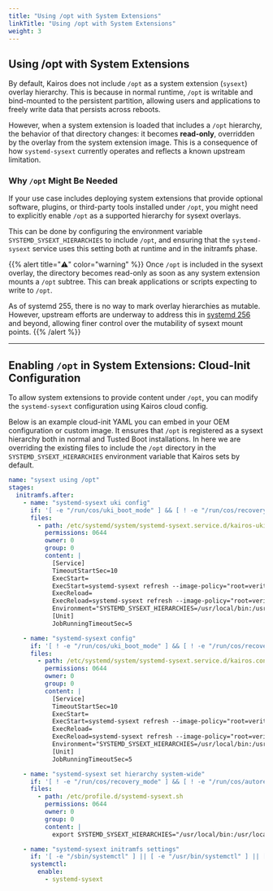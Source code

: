 ```yaml
---
title: "Using /opt with System Extensions"
linkTitle: "Using /opt with System Extensions"
weight: 3
---
```


## Using /opt with System Extensions

By default, Kairos does not include `/opt` as a system extension (`sysext`) overlay hierarchy. This is because in normal runtime, `/opt` is writable and bind-mounted to the persistent partition, allowing users and applications to freely write data that persists across reboots.

However, when a system extension is loaded that includes a `/opt` hierarchy, the behavior of that directory changes: it becomes **read-only**, overridden by the overlay from the system extension image. This is a consequence of how `systemd-sysext` currently operates and reflects a known upstream limitation.

### Why `/opt` Might Be Needed

If your use case includes deploying system extensions that provide optional software, plugins, or third-party tools installed under `/opt`, you might need to explicitly enable `/opt` as a supported hierarchy for sysext overlays.

This can be done by configuring the environment variable `SYSTEMD_SYSEXT_HIERARCHIES` to include `/opt`, and ensuring that the `systemd-sysext` service uses this setting both at runtime and in the initramfs phase.

{{% alert title="⚠️" color="warning" %}}
Once `/opt` is included in the sysext overlay, the directory becomes read-only as soon as any system extension mounts a `/opt` subtree. This can break applications or scripts expecting to write to `/opt`.

As of systemd 255, there is no way to mark overlay hierarchies as mutable. However, upstream efforts are underway to address this in [systemd 256](https://www.freedesktop.org/software/systemd/man/latest/systemd-sysext.html#Mutability) and beyond, allowing finer control over the mutability of sysext mount points.
{{% /alert %}}

---

## Enabling `/opt` in System Extensions: Cloud-Init Configuration

To allow system extensions to provide content under `/opt`, you can modify the `systemd-sysext` configuration using Kairos cloud config.

Below is an example cloud-init YAML you can embed in your OEM configuration or custom image. It ensures that `/opt` is registered as a sysext hierarchy both in normal and Tusted Boot installations. In here we are overriding the existing files to include the `/opt` directory in the `SYSTEMD_SYSEXT_HIERARCHIES` environment variable that Kairos sets by default.

```yaml
name: "sysext using /opt"
stages:
  initramfs.after:
    - name: "systemd-sysext uki config"
      if: '[ -e "/run/cos/uki_boot_mode" ] && [ ! -e "/run/cos/recovery_mode" ] && [ ! -e "/run/cos/autoreset_mode" ]'
      files:
        - path: /etc/systemd/system/systemd-sysext.service.d/kairos-uki.conf
          permissions: 0644
          owner: 0
          group: 0
          content: |
            [Service]
            TimeoutStartSec=10
            ExecStart=
            ExecStart=systemd-sysext refresh --image-policy="root=verity+signed+absent:usr=verity+signed+absent"
            ExecReload=
            ExecReload=systemd-sysext refresh --image-policy="root=verity+signed+absent:usr=verity+signed+absent"
            Environment="SYSTEMD_SYSEXT_HIERARCHIES=/usr/local/bin:/usr/local/sbin:/usr/local/include:/usr/local/lib:/usr/local/share:/usr/local/src:/usr/bin:/usr/share:/usr/lib:/usr/include:/usr/src:/usr/sbin:/opt"
            [Unit]
            JobRunningTimeoutSec=5

    - name: "systemd-sysext config"
      if: '[ ! -e "/run/cos/uki_boot_mode" ] && [ ! -e "/run/cos/recovery_mode" ] && [ ! -e "/run/cos/autoreset_mode" ]'
      files:
        - path: /etc/systemd/system/systemd-sysext.service.d/kairos.conf
          permissions: 0644
          owner: 0
          group: 0
          content: |
            [Service]
            TimeoutStartSec=10
            ExecStart=
            ExecStart=systemd-sysext refresh --image-policy="root=verity+absent:usr=verity+absent"
            ExecReload=
            ExecReload=systemd-sysext refresh --image-policy="root=verity+absent:usr=verity+absent"
            Environment="SYSTEMD_SYSEXT_HIERARCHIES=/usr/local/bin:/usr/local/sbin:/usr/local/include:/usr/local/lib:/usr/local/share:/usr/local/src:/usr/bin:/usr/share:/usr/lib:/usr/include:/usr/src:/usr/sbin:/opt"
            [Unit]
            JobRunningTimeoutSec=5

    - name: "systemd-sysext set hierarchy system-wide"
      if: '[ ! -e "/run/cos/recovery_mode" ] && [ ! -e "/run/cos/autoreset_mode" ]'
      files:
        - path: /etc/profile.d/systemd-sysext.sh
          permissions: 0644
          owner: 0
          group: 0
          content: |
            export SYSTEMD_SYSEXT_HIERARCHIES="/usr/local/bin:/usr/local/sbin:/usr/local/include:/usr/local/lib:/usr/local/share:/usr/local/src:/usr/bin:/usr/share:/usr/lib:/usr/include:/usr/src:/usr/sbin:/opt"

    - name: "systemd-sysext initramfs settings"
      if: '[ -e "/sbin/systemctl" ] || [ -e "/usr/bin/systemctl" ] || [ -e "/usr/sbin/systemctl" ] || [ -e "/bin/systemctl" ]'
      systemctl:
        enable:
          - systemd-sysext
